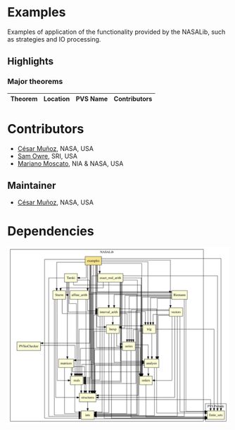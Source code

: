 # Examples

Examples of application of the functionality provided by the NASALib, such as strategies and IO processing.

## Highlights

### Major theorems

| Theorem | Location | PVS Name | Contributors |
| --- | --- | --- | --- |

# Contributors
* [César Muñoz](http://shemesh.larc.nasa.gov/people/cam), NASA, USA
* [Sam Owre](http://www.csl.sri.com/users/owre), SRI, USA
* [Mariano Moscato](https://www.nianet.org/directory/research-staff/mariano-moscato/), NIA & NASA, USA

## Maintainer
* [César Muñoz](http://shemesh.larc.nasa.gov/people/cam), NASA, USA

# Dependencies
![dependency graph](./examples.svg "Dependency Graph")
